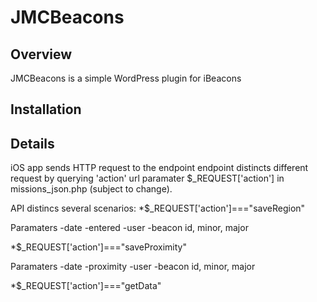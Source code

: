 # JMCBeacons

## Overview
JMCBeacons is a simple WordPress plugin for iBeacons

## Installation

## Details
iOS app sends HTTP request to the endpoint
endpoint distincts different request by querying 'action' url paramater $_REQUEST['action'] in missions_json.php (subject to change).

API distincs several scenarios:
*$_REQUEST['action']==="saveRegion"

Paramaters
 -date
 -entered
 -user
 -beacon id, minor, major

*$_REQUEST['action']==="saveProximity"

Paramaters
-date
-proximity
-user
-beacon id, minor, major


*$_REQUEST['action']==="getData"
